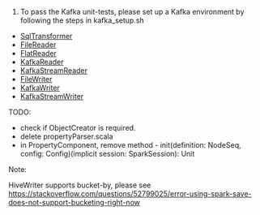 1. To pass the Kafka unit-tests, please set up a Kafka environment by following the steps in kafka_setup.sh

- [SqlTransformer](docs/sql-transformer.md)
- [FileReader](docs/file-reader.md)
- [FlatReader](docs/flat-reader.md)
- [KafkaReader](docs/kafka-reader.md)
- [KafkaStreamReader](docs/kafka-stream-reader.md)
- [FileWriter](docs/file-writer.md)
- [KafkaWriter](docs/kafka-writer.md)
- [KafkaStreamWriter](docs/kafka-stream-writer.md)





TODO:
- check if ObjectCreator is required.
- delete propertyParser.scala
- in PropertyComponent, remove method - init(definition: NodeSeq, config: Config)(implicit session: SparkSession): Unit

Note:

HiveWriter supports bucket-by, please see
https://stackoverflow.com/questions/52799025/error-using-spark-save-does-not-support-bucketing-right-now